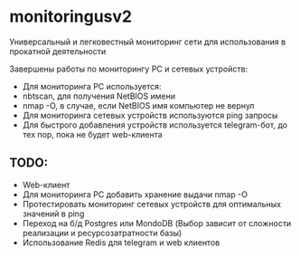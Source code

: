 # monitoringusv2
Универсальный и легковестный мониторинг сети для использования в прокатной деятельности

Завершены работы по мониторингу PC и сетевых устройств:
 - Для мониторинга PC используется:
  - nbtscan, для получения NetBIOS имени
  - nmap -O, в случае, если NetBIOS имя компьютер не вернул
 - Для мониторинга сетевых устройств используются ping запросы
 - Для быстрого добавления устройств используется telegram-бот, до тех пор, пока не будет web-клиента

## TODO:
 - Web-клиент
 - Для мониторинга PC добавить хранение выдачи nmap -O
 - Протестировать мониторинг сетевых устройств для оптимальных значений в ping
 - Переход на б/д Postgres или MondoDB (Выбор зависит от сложности реализации и ресурсозатратности базы)
 - Использование Redis для telegram и web клиентов
